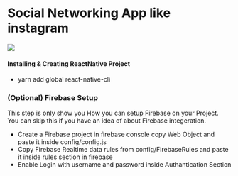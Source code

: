# Social Networking App like instagram

![](LastTimeInsta.gif)

#### Installing & Creating ReactNative Project

- yarn add global react-native-cli

### (Optional) Firebase Setup
This step is only show you How you can setup Firebase on your Project. You can skip this if you have an idea of about Firebase integeration.
- Create a Firebase project in firebase console copy Web Object and paste it inside config/config.js
- Copy Firebase Realtime data rules from config/FirebaseRules and paste it inside rules section in firebase
- Enable Login with username and password inside Authantication Section


